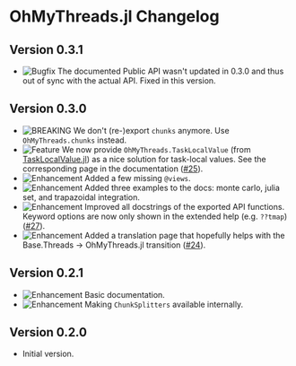 OhMyThreads.jl Changelog
=========================

Version 0.3.1
-------------

- ![Bugfix][badge-bugfix] The documented Public API wasn't updated in 0.3.0 and thus out of sync with the actual API. Fixed in this version.

Version 0.3.0
-------------

- ![BREAKING][badge-breaking] We don't (re-)export `chunks` anymore. Use `OhMyThreads.chunks` instead.
- ![Feature][badge-feature] We now provide `OhMyThreads.TaskLocalValue` (from [TaskLocalValue.jl](https://github.com/vchuravy/TaskLocalValues.jl)) as a nice solution for task-local values. See the corresponding page in the documentation ([#25][gh-issue-25]).
- ![Enhancement][badge-enhancement] Added a few missing `@views`.
- ![Enhancement][badge-enhancement] Added three examples to the docs: monte carlo, julia set, and trapazoidal integration.
- ![Enhancement][badge-enhancement] Improved all docstrings of the exported API functions. Keyword options are now only shown in the extended help (e.g. `??tmap`) ([#27][gh-issue-27]).
- ![Enhancement][badge-enhancement] Added a translation page that hopefully helps with the Base.Threads → OhMyThreads.jl transition ([#24][gh-issue-24]).

Version 0.2.1
-------------

- ![Enhancement][badge-enhancement] Basic documentation.
- ![Enhancement][badge-enhancement] Making `ChunkSplitters` available internally.

Version 0.2.0
-------------

- Initial version.

[badge-breaking]: https://img.shields.io/badge/BREAKING-red.svg
[badge-deprecation]: https://img.shields.io/badge/Deprecation-orange.svg
[badge-feature]: https://img.shields.io/badge/Feature-green.svg
[badge-enhancement]: https://img.shields.io/badge/Enhancement-blue.svg
[badge-bugfix]: https://img.shields.io/badge/Bugfix-purple.svg
[badge-fix]: https://img.shields.io/badge/Fix-purple.svg
[badge-info]: https://img.shields.io/badge/Info-gray.svg

[gh-issue-27]: https://github.com/JuliaFolds2/OhMyThreads.jl/issues/27
[gh-issue-24]: https://github.com/JuliaFolds2/OhMyThreads.jl/issues/24
[gh-issue-25]: https://github.com/JuliaFolds2/OhMyThreads.jl/issues/25

[gh-pr-5]: https://github.com/JuliaFolds2/OhMyThreads.jl/pull/5
